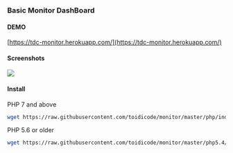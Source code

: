 ### Basic Monitor DashBoard

#### DEMO

[https://tdc-monitor.herokuapp.com/](https://tdc-monitor.herokuapp.com/)

#### Screenshots

![](https://raw.githubusercontent.com/toidicode/monitor/master/screenshots/fullscreent.png)

#### Install

PHP 7 and above

```bash
wget https://raw.githubusercontent.com/toidicode/monitor/master/php/index.php
```

PHP 5.6 or older

```bash
wget https://raw.githubusercontent.com/toidicode/monitor/master/php5.4/index.php
```
